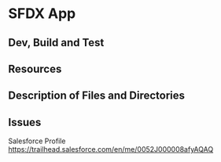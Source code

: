 # SFDX  App

## Dev, Build and Test


## Resources


## Description of Files and Directories


## Issues

Salesforce Profile
    https://trailhead.salesforce.com/en/me/0052J000008afyAQAQ
